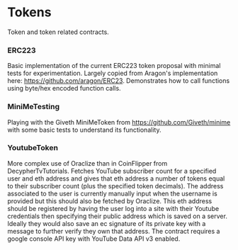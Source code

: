 # Tokens

Token and token related contracts.

### ERC223
Basic implementation of the current ERC223 token proposal with minimal tests for experimentation. Largely copied from Aragon's implementation here: https://github.com/aragon/ERC23. Demonstrates how to call functions using byte/hex encoded function calls.

### MiniMeTesting
Playing with the Giveth MiniMeToken from https://github.com/Giveth/minime with some basic tests to understand its functionality.

### YoutubeToken
More complex use of Oraclize than in CoinFlipper from DecypherTvTutorials. Fetches YouTube subscriber count for a specified user and eth address and gives that eth address a number of tokens equal to their subscriber count (plus the specified token decimals). The address associated to the user is currently manually input when the username is provided but this should also be fetched by Oraclize. This eth address should be registered by having the user log into a site with their Youtube credentials then specifying their public address which is saved on a server. Ideally they would also save an ec signature of its private key with a message to further verify they own that address. The contract requires a google console API key with YouTube Data API v3 enabled.